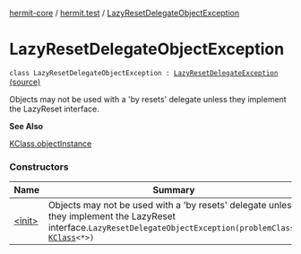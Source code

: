 [hermit-core](../../index.md) / [hermit.test](../index.md) / [LazyResetDelegateObjectException](./index.md)

# LazyResetDelegateObjectException

`class LazyResetDelegateObjectException : `[`LazyResetDelegateException`](../-lazy-reset-delegate-exception/index.md) [(source)](https://github.com/RBusarow/AutoReset/tree/master/hermit-core/src/main/kotlin/hermit/test/LazyResets.kt#L110)

Objects may not be used with a 'by resets' delegate unless they implement the LazyReset interface.

**See Also**

[KClass.objectInstance](https://kotlinlang.org/api/latest/jvm/stdlib/kotlin.reflect/-k-class/object-instance.html)

### Constructors

| Name | Summary |
|---|---|
| [&lt;init&gt;](-init-.md) | Objects may not be used with a 'by resets' delegate unless they implement the LazyReset interface.`LazyResetDelegateObjectException(problemClass: `[`KClass`](https://kotlinlang.org/api/latest/jvm/stdlib/kotlin.reflect/-k-class/index.html)`<*>)` |
